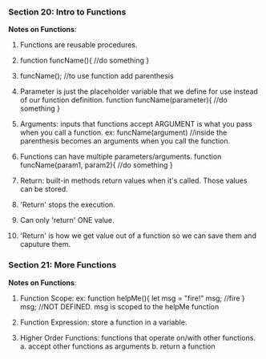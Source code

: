 ### Section 20: Intro to Functions
**Notes on Functions**:
1. Functions are reusable procedures.
2. function funcName(){
    //do something
}
3. funcName(); //to use function add parenthesis 

4. Parameter is just the placeholder variable that we define for use instead of our function definition.
    function funcName(parameter){
        //do something
    }
5. Arguments: inputs that functions accept 
    ARGUMENT is what you pass when you call a function.
    ex: funcName(argument) //inside the parenthesis becomes an arguments when you call the function.

6. Functions can have multiple parameters/arguments.
    function funcName(param1, param2){
        //do something
    }

7. Return: built-in methods return values when it's called. Those values can be stored.
8. 'Return' stops the execution.
9. Can only 'return' ONE value.
10. 'Return' is how we get value out of a function so we can save them and caputure them.

### Section 21: More Functions
**Notes on Functions**:
1. Function Scope: 
    ex: function helpMe(){
        let msg = "fire!"
        msg; //fire
    }
    msg; //NOT DEFINED.
msg is scoped to the helpMe function

2. Function Expression: store a function in a variable.
3. Higher Order Functions: functions that operate on/with other functions.
    a. accept other functions as arguments
    b. return a function